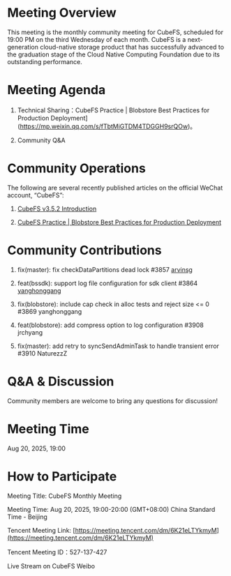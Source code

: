 # Meeting Overview

This meeting is the monthly community meeting for CubeFS, scheduled for 19:00 PM on the third Wednesday of each month. CubeFS is a next-generation cloud-native storage product that has successfully advanced to the graduation stage of the Cloud Native Computing Foundation due to its outstanding performance.


# Meeting Agenda

1. Technical Sharing：CubeFS Practice | Blobstore Best Practices for Production Deployment](https://mp.weixin.qq.com/s/fTbtMiGTDM4TDGGH9srQOw)。

2. Community Q&A


# Community Operations

The following are several recently published articles on the official WeChat account, “CubeFS”:

1. [CubeFS v3.5.2 Introduction](https://mp.weixin.qq.com/s/MY3205S7P9uBOWO3SjSEYQ)

2. [CubeFS Practice | Blobstore Best Practices for Production Deployment](https://mp.weixin.qq.com/s/fTbtMiGTDM4TDGGH9srQOw)



# Community Contributions

1. fix(master): fix checkDataPartitions dead lock #3857 [arvinsg](https://github.com/arvinsg/cubefs/tree/bugfix/partition-check)

2. feat(bssdk): support log file configuration for sdk client #3864 [yanghonggang](https://github.com/yanghonggang)

3. fix(blobstore): include cap check in alloc tests and reject size <= 0 #3869 yanghonggang

4. feat(blobstore): add compress option to log configuration #3908 jrchyang

5. fix(master): add retry to syncSendAdminTask to handle transient error #3910 NaturezzZ



# Q&A & Discussion

Community members are welcome to bring any questions for discussion!


# Meeting Time

Aug 20, 2025, 19:00


# How to Participate

Meeting Title: CubeFS Monthly Meeting

Meeting Time: Aug 20, 2025, 19:00-20:00 (GMT+08:00) China Standard Time - Beijing

Tencent Meeting Link: [https://meeting.tencent.com/dm/6K21eLTYkmyM](https://meeting.tencent.com/dm/6K21eLTYkmyM)

Tencent Meeting ID：527-137-427

Live Stream on CubeFS Weibo



